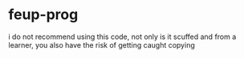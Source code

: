 # feup-prog

i do not recommend using this code, not only is it scuffed and from a learner, you also have the risk of getting caught copying

